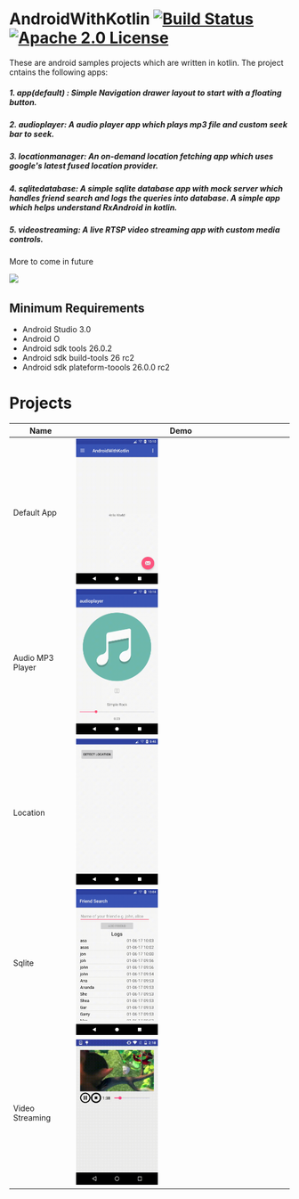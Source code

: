 # AndroidWithKotlin [![Build Status](https://travis-ci.org/Talentica/AndroidWithKotlin.svg?branch=master)](https://travis-ci.org/Talentica/AndroidWithKotlin) [![Apache 2.0 License](https://img.shields.io/badge/license-Apache%202.0-blue.svg?style=flat)](http://www.apache.org/licenses/LICENSE-2.0.html)

These are android samples projects which are written in kotlin.
The project cntains the following apps:

##### 1. app(default) : Simple Navigation drawer layout to start with a floating button. 
##### 2. audioplayer: A audio player app which plays mp3 file and custom seek bar to seek.  
##### 3. locationmanager: An on-demand location fetching app which uses google's latest fused location provider.
##### 4. sqlitedatabase: A simple sqlite database app with mock server which handles friend search and logs the queries into database. A simple app which helps understand RxAndroid in kotlin.
##### 5. videostreaming: A live RTSP video streaming app with custom media controls.
 
More to come in future

<img src="http://i.imgur.com/HzmmBvZ.jpg" />&nbsp;


## Minimum Requirements

 * Android Studio 3.0
 * Android O
 * Android sdk tools 26.0.2
 * Android sdk build-tools 26 rc2
 * Android sdk plateform-toools 26.0.0 rc2
 

Projects
===================================================================
Name | Demo                                                         
--- | ---                                                          
Default App | <img src="/gifs/navbar.gif" width="39%">
Audio MP3 Player | <img src="/gifs/audioplayer.gif" width="39%">
Location | <img src="/gifs/location.gif" width="39%">
Sqlite | <img src="/gifs/database.gif" width="39%">
Video Streaming | <img src="/gifs/videostreaming.gif" width="39%">
